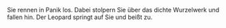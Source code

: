 Sie rennen in Panik los. Dabei stolpern Sie über das dichte Wurzelwerk und fallen hin.
Der Leopard springt auf Sie und beißt zu.
